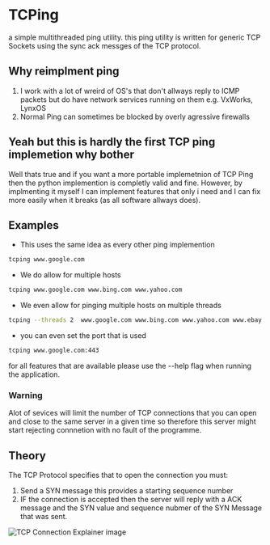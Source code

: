 # TCPing 

a simple multithreaded ping utility. this ping utility is written for generic
TCP Sockets using the sync ack messges of the TCP protocol.

## Why reimplment ping

1. I work with a lot of wreird of OS's that don't allways reply to ICMP packets 
    but do have network services running on them e.g. VxWorks, LynxOS
2. Normal Ping can sometimes be blocked by overly agressive firewalls

## Yeah but this is hardly the first TCP ping implemetion why bother

Well thats true and if you want a more portable implemetnion of TCP Ping then 
the python implemention is completly valid and fine. However, by implmenting it
myself I can implement features that only i need and I can fix more easily when
it breaks (as all software allways does).

## Examples 

- This uses the same idea as every other ping implemention 

```bash
tcping www.google.com
```

- We do allow for multiple hosts

```bash
tcping www.google.com www.bing.com www.yahoo.com
```

- We even allow for pinging multiple hosts on multiple threads

```bash
tcping --threads 2  www.google.com www.bing.com www.yahoo.com www.ebay.com
```

- you can even set the port that is used

```bash
tcping www.google.com:443
```

for all features that are available please use the --help flag when running the
application.

### Warning 

Alot of sevices will limit the number of TCP connections that you can open and
close to the same server in a given time so therefore this server might start 
rejecting connnetion with no fault of the programme.

## Theory

The TCP Protocol specifies that to open the connection you must:

1. Send a SYN message this provides a starting sequence number
2. IF the connection is accepted then the server will reply with a ACK message
   and the SYN value and sequence nubmer of the SYN Message that was sent.

![TCP Connection Explainer image](https://upload.wikimedia.org/wikipedia/commons/thumb/5/55/TCP_CLOSE.svg/1920px-TCP_CLOSE.svg.png)